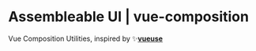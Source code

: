 # Assembleable UI | vue-composition

Vue Composition Utilities, inspired by ✨[**vueuse**](https://vueuse.org/guide/best-practice.html)